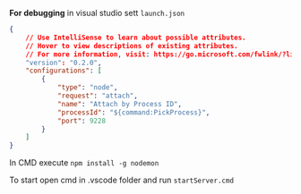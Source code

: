 **For debugging**
in visual studio sett ```launch.json```

```json
{
    // Use IntelliSense to learn about possible attributes.
    // Hover to view descriptions of existing attributes.
    // For more information, visit: https://go.microsoft.com/fwlink/?linkid=830387
    "version": "0.2.0",
    "configurations": [
        {
            "type": "node",
            "request": "attach",
            "name": "Attach by Process ID",
            "processId": "${command:PickProcess}",
            "port": 9228
        }
    ]
}
```
In CMD execute ```npm install -g nodemon```

To start open cmd in .vscode folder and run ```startServer.cmd```